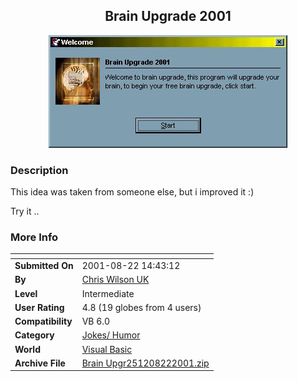 ﻿<div align="center">

## Brain Upgrade 2001

<img src="PIC2001822953487301.jpg">
</div>

### Description

This idea was taken from someone else, but i improved it :)

Try it ..
 
### More Info
 


<span>             |<span>
---                |---
**Submitted On**   |2001-08-22 14:43:12
**By**             |[Chris Wilson UK](https://github.com/Planet-Source-Code/PSCIndex/blob/master/ByAuthor/chris-wilson-uk.md)
**Level**          |Intermediate
**User Rating**    |4.8 (19 globes from 4 users)
**Compatibility**  |VB 6\.0
**Category**       |[Jokes/ Humor](https://github.com/Planet-Source-Code/PSCIndex/blob/master/ByCategory/jokes-humor__1-40.md)
**World**          |[Visual Basic](https://github.com/Planet-Source-Code/PSCIndex/blob/master/ByWorld/visual-basic.md)
**Archive File**   |[Brain Upgr251208222001\.zip](https://github.com/Planet-Source-Code/chris-wilson-uk-brain-upgrade-2001__1-26511/archive/master.zip)








